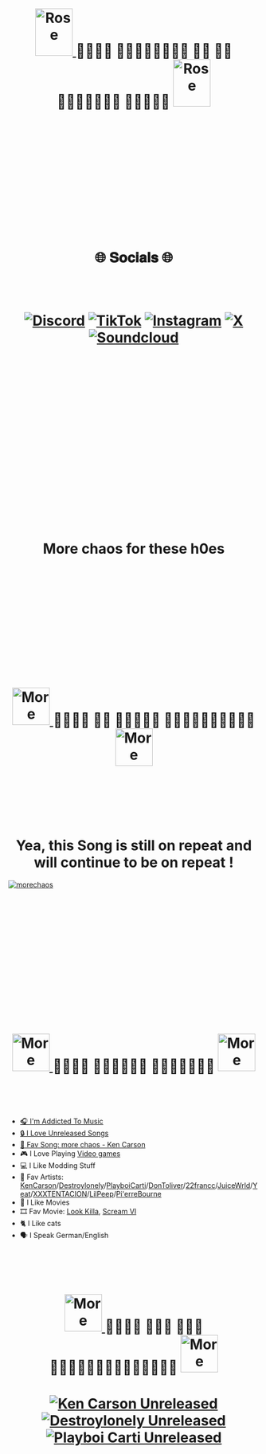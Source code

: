 

<h1 align="center">
<a href="https://soundcloud.com/kencarson/sets/a-great-chaos-deluxe-1" target="_blank">
<img src="https://i.imgur.com/AfgmlvR.png" width="75" height="95" alt="Rose">
</a>᲼᲼᲼᲼
	᲼𝐖𝐞𝐥𝐜𝐨𝐦𝐞 𝐓𝐨 𝐌𝐲 𝐏𝐫𝐨𝐟𝐢𝐥𝐞 ᲼᲼᲼᲼᲼
<a href="https://soundcloud.com/kencarson/sets/a-great-chaos-deluxe-1" target="_blank">
<img src="https://i.imgur.com/AfgmlvR.png" width="75" height="95" alt="Rose">
</a>
</h1> 

<br>
<br>  
<br>
<br>
<br>
<br>
<br>
<br>
<br>
<br>
<br>
<br>
<br>

<h1 align="center">
   🌐 𝐒𝐨𝐜𝐢𝐚𝐥𝐬 🌐 
</h1>
<br>
<br>
<h1 align="center">
	
[![Discord](https://i.imgur.com/GoXdHiK.png)](https://discord.gg/QZMMskPwvj) [![TikTok](https://i.imgur.com/NTeGBws.png)](https://tiktok.com/@real.yungpsycho) [![Instagram](https://i.imgur.com/Lmvh8m4.png)](https://instagram.com/@yungpsycho0) [![X](https://i.imgur.com/9dmmz2Y.png)](https://x.com/@realyungpsycho) [![Soundcloud](https://i.imgur.com/GvFqsYv.png)](https://soundcloud.com/symbiotchaoss)


</h1>

<br>
<br>
<br>
<br>
<br>
<br>
<br>
<br>
<br>
<br>
<br>
<br>
<br>
<br>
<br>
<br>
<br>
<br>
<br>

<h1 align="center">
More chaos for these h0es
</h1>

<br>
<br>
<br>
<br>
<br>
<br>
<br>
<br>
<br>
<br>
<br>
<br>

<h1 align="center">
<a href="https://soundcloud.com/kencarson/sets/a-great-chaos-deluxe-1" target="_blank">
<img src="https://i.imgur.com/rzE6csQ.png" width="75" height="75" alt="More Chaos">
</a>᲼᲼᲼᲼
	᲼𝐀 𝐆𝐫𝐞𝐚𝐭 𝐂𝐡𝐚𝐨𝐬᲼᲼᲼᲼᲼
<a href="https://soundcloud.com/kencarson/sets/a-great-chaos-deluxe-1" target="_blank">
<img src="https://i.imgur.com/rzE6csQ.png" width="75" height="75" alt="More Chaos">
</a>
</h1> 
<br>
<br>
<br>
<br>
<br>

<h1 align="center">
  Yea, this Song is still on repeat and will continue to be on repeat !
</h1> 

[![morechaos](https://i.imgur.com/GSFa5IM.png)](https://soundcloud.com/kencarson/more-chaos)

<br>
<br>
<br>
<br>
<br>
<br>
<br>
<br>
<br>
<br>
<br>
<br>
<br>
<br>

<!-- BEGIN ABOUT ME -->
<h1 align="center">
<a href="https://soundcloud.com/kencarson/sets/a-great-chaos-deluxe-1" target="_blank">
<img src="https://i.imgur.com/jKY5hLH.png" width="75" height="75" alt="More Chaos">
</a>᲼᲼᲼᲼
	᲼𝐀𝐛𝐨𝐮𝐭 𝐌𝐞᲼᲼᲼᲼᲼
<a href="https://soundcloud.com/kencarson/sets/a-great-chaos-deluxe-1" target="_blank">
<img src="https://i.imgur.com/jKY5hLH.png" width="75" height="75" alt="More Chaos">
</h1> 
<br>
<br>
<br>
 
* 🎧 I'm Addicted To Music
* 🔒 I Love Unreleased Songs
* 🤍 Fav Song: [more chaos - Ken Carson](https://soundcloud.com/kencarson/more-chaos)
* 🎮 I Love Playing [Video games](https://steamcommunity.com/profiles/76561199014072673/games/?tab=all)
* 💻 I Like Modding Stuff
* 🤍 Fav Artists: [KenCarson](https://soundcloud.com/kencarson?utm_source=clipboard&utm_medium=text&utm_campaign=social_sharing)/[Destroylonely](https://soundcloud.com/destroylonely?utm_source=clipboard&utm_medium=text&utm_campaign=social_sharing)/[PlayboiCarti](https://soundcloud.com/playboicarti?utm_source=clipboard&utm_medium=text&utm_campaign=social_sharing)/[DonToliver](https://soundcloud.com/dontoliver?utm_source=clipboard&utm_medium=text&utm_campaign=social_sharing)/[22francc](https://soundcloud.com/22francc?utm_source=clipboard&utm_medium=text&utm_campaign=social_sharing)/[JuiceWrld](https://soundcloud.com/uiceheidd?utm_source=clipboard&utm_medium=text&utm_campaign=social_sharing)/[Yeat](https://soundcloud.com/lilyeat?utm_source=clipboard&utm_medium=text&utm_campaign=social_sharing)/[XXXTENTACION](https://soundcloud.com/jahseh-onfroy?utm_source=clipboard&utm_medium=text&utm_campaign=social_sharing)/[LilPeep](https://soundcloud.com/lil_peep?utm_source=clipboard&utm_medium=text&utm_campaign=social_sharing)/[Pi'erreBourne](https://soundcloud.com/pierrebourne?utm_source=clipboard&utm_medium=text&utm_campaign=social_sharing)
* 🎥 I Like Movies
* 🎞️ Fav Movie: [Look Killa](https://www.imdb.com/title/tt27692178), [Scream VI](https://www.imdb.com/title/tt17663992)
* 🐈 I Like cats
* 🗣️ I Speak German/English
<!-- END ABOUT ME -->

<br>
<br>
<br>

<h1 align="center">
<a href="https://soundcloud.com/symbiotchaoss?" target="_blank">
<img src="https://i.imgur.com/HqYOFEB.png" width="75" height="75" alt="More Chaos">
</a>᲼᲼᲼᲼
	᲼𝐌𝐲 𝐅𝐚𝐯 𝐏𝐥𝐚𝐲𝐥𝐢𝐬𝐭𝐬᲼᲼᲼᲼᲼
<a href="https://soundcloud.com/symbiotchaoss?" target="_blank">
<img src="https://i.imgur.com/HqYOFEB.png" width="75" height="75" alt="More Chaos">
</h1> 

<!-- BEGIN SOUNDCLOUD -->
<h1 align="center">
	
[<img src="https://i.imgur.com/waAYkq8.jpeg" alt="Ken Carson Unreleased" title="My Top 1 Unreleased Playlist">](https://soundcloud.com/symbiotchaoss/sets/ken-carson-unreleased/s-AcNkxB0uzHi?)
[<img src="https://i.imgur.com/wCNYPn7.jpeg" alt="Destroylonely Unreleased" title="My Top 2 Unreleased Playlist">](https://soundcloud.com/symbiotchaoss/sets/destroylonely-unreleased/s-j9TSfdDnWdp?)
[<img src="https://i.imgur.com/tdPZNI2.jpeg" alt="Playboi Carti Unreleased" title="My Top 3 Unreleased Playlist">](https://soundcloud.com/symbiotchaoss/sets/playboi-cari-unreleased/s-f2eofsrRiBp?)
</h1> 
<!-- END SOUNDCLOUD -->
</h1>

<br>
<br>
<br>
<br>
<br>

